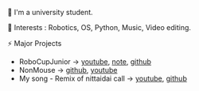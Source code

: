 <!--
### Hi there 👋
- 🔭 I’m currently working on ...
- 🌱 I’m currently learning ...
- 👯 I’m looking to collaborate on ...
- 🤔 I’m looking for help with ...
- 💬 Ask me about ...
- 📫 How to reach me: ...
- 😄 Pronouns: ...
- ⚡ Fun fact: ...


![github stats](https://github-readme-stats.vercel.app/api?username=takeyamayuki)
[![Top Langs](https://github-readme-stats.vercel.app/api/top-langs/?username=takeyamayuki)](https://github.com/anuraghazra/github-readme-stats)  
-->
🔭 I'm a university student.  

🌱 Interests : Robotics, OS, Python, Music, Video editing.  

⚡ Major Projects
* RoboCupJunior → [youtube](https://www.youtube.com/playlist?list=PLkEBRGnKNUILFJv4zKvQkQi69NoT-_FYg), [note](https://note.com/spinach_egg/n/n5938fe6f424b), [github](https://github.com/takeyamayuki/RCJ_Japan_Soccer2017_PCB)    
* NonMouse → [github](https://github.com/takeyamayuki/NonMouse2), [youtube](https://youtu.be/ufvOJUTCF8M)    
* My song - Remix of nittaidai call → [youtube](https://www.youtube.com/watch?v=4RMUM_g9-A8), [github](https://github.com/takeyamayuki/NittaidaiEDM_logicproX)

